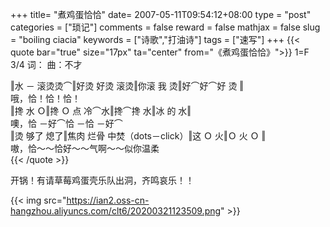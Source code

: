 +++
title= "煮鸡蛋恰恰"
date= 2007-05-11T09:54:12+08:00
type = "post"
categories = ["琐记"]
comments = false
reward = false
mathjax = false
slug = "boiling ciacia"
keywords = ["诗歌","打油诗"]
tags = ["速写"]
+++
{{< quote bar="true" size="17px"  ta="center" from="《煮鸡蛋恰恰》">}}
1=F 3/4
词： 曲：不才

‖水 － 滚烫烫⌒‖好烫 好烫 滚烫‖你滚 我 烫‖好⌒好⌒好 烫 ‖<br>
哦，恰！恰！恰！<br>
‖搀 水 Ｏ‖搀 Ｏ 点 冷⌒水‖搀⌒搀 水‖冰 的 水‖<br>
噢，恰 －好⌒恰 －恰 －好⌒<br>
‖烫 够了 熄了‖焦肉 烂骨 中焚（dots－click）‖这 Ｏ 火‖Ｏ 火 Ｏ ‖<br>
嗷，恰～～恰好～～气啊～～似你温柔<br>
{{< /quote >}}
<!--more-->
开锅！有请草莓鸡蛋壳乐队出洞，齐鸣哀乐！！

{{< img src="https://ian2.oss-cn-hangzhou.aliyuncs.com/clt6/20200321123509.png" >}}
